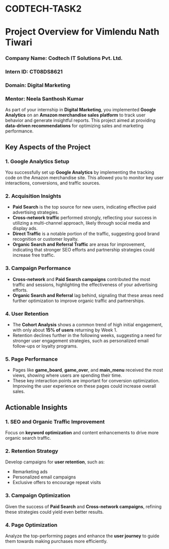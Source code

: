 # CODTECH-TASK2
# Project Overview for Vimlendu Nath Tiwari

### Company Name: Codtech IT Solutions Pvt. Ltd.
### Intern ID: CT08DS8621
### Domain: Digital Marketing
### Mentor: Neela Santhosh Kumar

As part of your internship in **Digital Marketing**, you implemented **Google Analytics** on an **Amazon merchandise sales platform** to track user behavior and generate insightful reports. This project aimed at providing **data-driven recommendations** for optimizing sales and marketing performance.

## Key Aspects of the Project

### 1. Google Analytics Setup
You successfully set up **Google Analytics** by implementing the tracking code on the Amazon merchandise site. This allowed you to monitor key user interactions, conversions, and traffic sources.

### 2. Acquisition Insights
- **Paid Search** is the top source for new users, indicating effective paid advertising strategies.
- **Cross-network traffic** performed strongly, reflecting your success in utilizing a multi-channel approach, likely through social media and display ads.
- **Direct Traffic** is a notable portion of the traffic, suggesting good brand recognition or customer loyalty.
- **Organic Search and Referral Traffic** are areas for improvement, indicating that stronger SEO efforts and partnership strategies could increase free traffic.

### 3. Campaign Performance
- **Cross-network** and **Paid Search campaigns** contributed the most traffic and sessions, highlighting the effectiveness of your advertising efforts.
- **Organic Search and Referral** lag behind, signaling that these areas need further optimization to improve organic traffic and partnerships.

### 4. User Retention
- The **Cohort Analysis** shows a common trend of high initial engagement, with only about **15% of users** returning by Week 1.
- Retention declines further in the following weeks, suggesting a need for stronger user engagement strategies, such as personalized email follow-ups or loyalty programs.

### 5. Page Performance
- Pages like **game_board**, **game_over**, and **main_menu** received the most views, showing where users are spending their time.
- These key interaction points are important for conversion optimization. Improving the user experience on these pages could increase overall sales.

## Actionable Insights

### 1. SEO and Organic Traffic Improvement
Focus on **keyword optimization** and content enhancements to drive more organic search traffic.

### 2. Retention Strategy
Develop campaigns for **user retention**, such as:
- Remarketing ads
- Personalized email campaigns
- Exclusive offers to encourage repeat visits

### 3. Campaign Optimization
Given the success of **Paid Search** and **Cross-network campaigns**, refining these strategies could yield even better results.

### 4. Page Optimization
Analyze the top-performing pages and enhance the **user journey** to guide them towards making purchases more efficiently.
